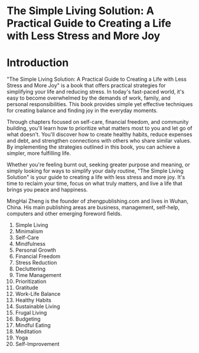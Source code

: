 # The Simple Living Solution: A Practical Guide to Creating a Life with Less Stress and More Joy

# Introduction

"The Simple Living Solution: A Practical Guide to Creating a Life with Less Stress and More Joy" is a book that offers practical strategies for simplifying your life and reducing stress. In today's fast-paced world, it's easy to become overwhelmed by the demands of work, family, and personal responsibilities. This book provides simple yet effective techniques for creating balance and finding joy in the everyday moments.

Through chapters focused on self-care, financial freedom, and community building, you'll learn how to prioritize what matters most to you and let go of what doesn't. You'll discover how to create healthy habits, reduce expenses and debt, and strengthen connections with others who share similar values. By implementing the strategies outlined in this book, you can achieve a simpler, more fulfilling life.

Whether you're feeling burnt out, seeking greater purpose and meaning, or simply looking for ways to simplify your daily routine, "The Simple Living Solution" is your guide to creating a life with less stress and more joy. It's time to reclaim your time, focus on what truly matters, and live a life that brings you peace and happiness.

MingHai Zheng is the founder of zhengpublishing.com and lives in Wuhan, China. His main publishing areas are business, management, self-help, computers and other emerging foreword fields.



1. Simple Living
2. Minimalism
3. Self-Care
4. Mindfulness
5. Personal Growth
6. Financial Freedom
7. Stress Reduction
8. Decluttering
9. Time Management
10. Prioritization
11. Gratitude
12. Work-Life Balance
13. Healthy Habits
14. Sustainable Living
15. Frugal Living
16. Budgeting
17. Mindful Eating
18. Meditation
19. Yoga
20. Self-Improvement

